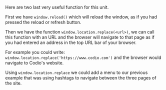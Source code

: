 Here are two last very useful function for this unit.

First we have `window.reload()` which will reload the window, as if you had pressed the reload or refresh button.

Then we have the function `window.location.replace(<url>)`, we can call this function with an URL and the browser will navigate to that page as if you had entered an address in the top URL bar of your browser.

For example you could write: `window.location.replace('https://www.codio.com')` and the browser would navigate to Codio's website.

Using `window.location.replace` we could add a menu to our previous example that was using hashtags to navigate between the three pages of the site.